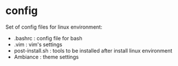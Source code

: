config
======

Set of config files for linux environment:
* .bashrc : config file for bash
* .vim : vim's settings
* post-install.sh : tools to be installed after install linux environment 
* Ambiance : theme settings
